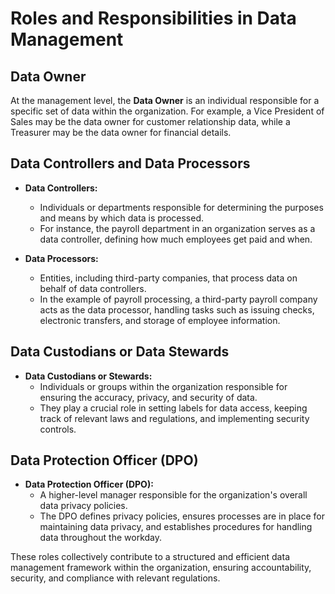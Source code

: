 # Roles and Responsibilities in Data Management

## Data Owner

At the management level, the **Data Owner** is an individual responsible for a specific set of data within the organization. For example, a Vice President of Sales may be the data owner for customer relationship data, while a Treasurer may be the data owner for financial details.

## Data Controllers and Data Processors

- **Data Controllers:**
    - Individuals or departments responsible for determining the purposes and means by which data is processed. 
    - For instance, the payroll department in an organization serves as a data controller, defining how much employees get paid and when.

- **Data Processors:**
    - Entities, including third-party companies, that process data on behalf of data controllers. 
    - In the example of payroll processing, a third-party payroll company acts as the data processor, handling tasks such as issuing checks, electronic transfers, and storage of employee information.

## Data Custodians or Data Stewards

- **Data Custodians or Stewards:**
    - Individuals or groups within the organization responsible for ensuring the accuracy, privacy, and security of data. 
    - They play a crucial role in setting labels for data access, keeping track of relevant laws and regulations, and implementing security controls.

## Data Protection Officer (DPO)

- **Data Protection Officer (DPO):**
    - A higher-level manager responsible for the organization's overall data privacy policies. 
    - The DPO defines privacy policies, ensures processes are in place for maintaining data privacy, and establishes procedures for handling data throughout the workday.


These roles collectively contribute to a structured and efficient data management framework within the organization, ensuring accountability, security, and compliance with relevant regulations.


